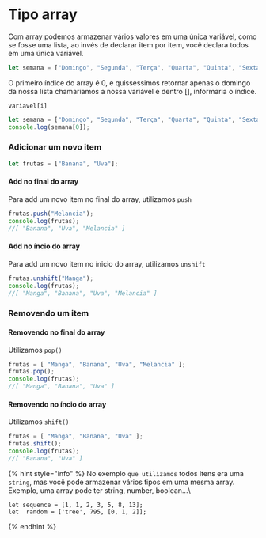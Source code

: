 # Tipo array

Com array podemos armazenar vários valores em uma única variável, como se fosse uma lista, ao invés de declarar item por item, você declara todos em uma única variável.

```javascript
let semana = ["Domingo", "Segunda", "Terça", "Quarta", "Quinta", "Sexta", "Sábado"];
```

O primeiro índice do array é 0, e quissessimos retornar apenas o domingo da nossa lista chamariamos a nossa variável e dentro \[], informaria o índice.&#x20;

`variavel[i]`

```javascript
let semana = ["Domingo", "Segunda", "Terça", "Quarta", "Quinta", "Sexta", "Sábado"];
console.log(semana[0]);
```

### Adicionar um novo item

```javascript
let frutas = ["Banana", "Uva"];
```

#### Add no final do array

Para add um novo item no final do array, utilizamos `push`

```javascript
frutas.push("Melancia");
console.log(frutas);
//[ "Banana", "Uva", "Melancia" ]
```

#### Add no íncio do array

Para add um novo item no ínicio do array, utilizamos `unshift`

```javascript
frutas.unshift("Manga");
console.log(frutas);
//[ "Manga", "Banana", "Uva", "Melancia" ]
```

### Removendo um item

#### Removendo no final do array

Utilizamos `pop()`

```javascript
frutas = [ "Manga", "Banana", "Uva", "Melancia" ];
frutas.pop();
console.log(frutas);
//[ "Manga", "Banana", "Uva" ]
```

#### Removendo no íncio do array

Utilizamos `shift()`

```javascript
frutas = [ "Manga", "Banana", "Uva" ];
frutas.shift();
console.log(frutas);
//[ "Banana", "Uva" ]
```





{% hint style="info" %}
No exemplo `que utilizamos` todos itens era uma `string`, mas você pode armazenar vários tipos em uma mesma array.\
Exemplo, uma array pode ter string, number, boolean...\


```
let sequence = [1, 1, 2, 3, 5, 8, 13];
let  random = ['tree', 795, [0, 1, 2]];
```
{% endhint %}
